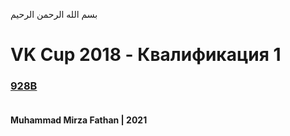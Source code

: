 بسم الله الرحمن الرحيم
<br />
# VK Cup 2018 - Квалификация 1
### [928B](https://codeforces.com/problemset/problem/928/B) <br/><br/>
**Muhammad Mirza Fathan | 2021**
